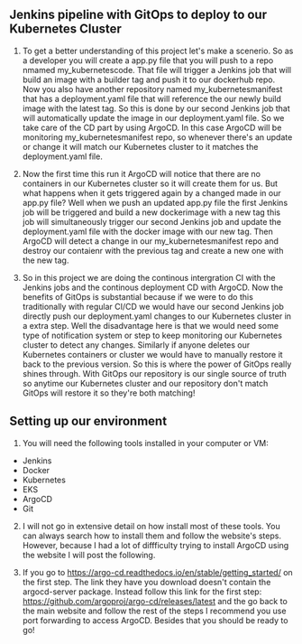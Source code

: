 ## Jenkins pipeline with GitOps to deploy to our Kubernetes Cluster

1. To get a better understanding of this project let's make a scenerio. So as a developer you will create a app.py file that you will push to a repo nmamed my_kubernetescode. That file will trigger a Jenkins job that will build an image with a builder tag and push it to our dockerhub repo. Now you also have another repository named my_kubernetesmanifest that has a deployment.yaml file that will reference the our newly build image with the latest tag. So this is done by our second Jenkins job that will automatically update the image in our deployment.yaml file. So we take care of the CD part by using ArgoCD. In this case ArgoCD will be monitoring my_kubernetesmanifest repo, so whenever there's an update or change it will match our Kubernetes cluster to it matches the deployment.yaml file.

2. Now the first time this run it ArgoCD will notice that there are no containers in our Kubernetes cluster so it will create them for us. But what happens when it gets triggered again by a changed made in our app.py file? Well when we push an updated app.py file the first Jenkins job will be triggered and build a new dockerimage with a new tag this job will simultaneously trigger our second Jenkins job and update the deployment.yaml file with the docker image with our new tag. Then ArgoCD will detect a change in our my_kubernetesmanifest repo and destroy our contaienr with the previous tag and create a new one with the new tag.

3. So in this project we are doing the continous intergration CI with the Jenkins jobs and the continous deployment CD with ArgoCD. Now the benefits of GitOps is substantial because if we were to do this traditionally with regular CI/CD we would have our second Jenkins job directly push our deployment.yaml changes to our Kubernetes cluster in a extra step. Well the disadvantage here is that we would need some type of notification system or step to keep monitoring our Kubernetes cluster to detect any changes. Similarly if anyone deletes our Kubernetes containers or cluster we would have to manually restore it back to the previous version. So this is where the power of GitOps really shines through. With GitOps our repository is our single source of truth so anytime our Kubernetes cluster and our repository don't match GitOps will restore it so they're both matching!

## Setting up our environment

1. You will need the following tools installed in your computer or VM:

* Jenkins
* Docker
* Kubernetes
* EKS
* ArgoCD
* Git

2. I will not go in extensive detail on how install most of these tools. You can always search how to install them and follow the website's steps. However, because I had a lot of diffficulty trying to install ArgoCD using the website I will post the following.

3. If you go to https://argo-cd.readthedocs.io/en/stable/getting_started/ on the first step. The link they have you download doesn't contain the argocd-server package. Instead follow this link for the first step: https://github.com/argoproj/argo-cd/releases/latest and the go back to the main website and follow the rest of the steps I recommend you use port forwarding to access ArgoCD. Besides that you should be ready to go!